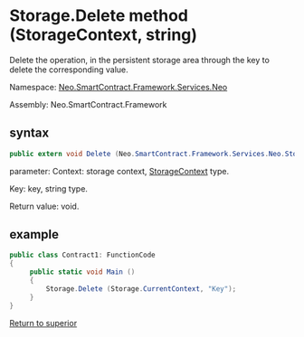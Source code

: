 # Storage.Delete method (StorageContext, string)

Delete the operation, in the persistent storage area through the key to delete the corresponding value.

Namespace: [Neo.SmartContract.Framework.Services.Neo](../../neo.md)

Assembly: Neo.SmartContract.Framework

## syntax

```c#
public extern void Delete (Neo.SmartContract.Framework.Services.Neo.StorageContext context, byte[] key)
```

parameter:
Context: storage context, [StorageContext](../StorageContex.md) type.

Key: key, string type.

Return value: void.

## example

```c#
public class Contract1: FunctionCode
{
     public static void Main ()
     {
         Storage.Delete (Storage.CurrentContext, "Key");
     }
}
```



[Return to superior](../Storage.md)
